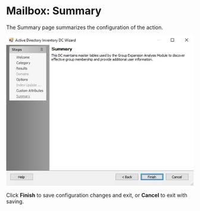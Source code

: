 # Mailbox: Summary

The Summary page summarizes the configuration of the action.

![New Mailbox Action Wizard Summary page](../../../../../../static/img/product_docs/accessanalyzer/admin/datacollector/adinventory/summary.webp)

Click **Finish** to save configuration changes and exit, or **Cancel** to exit with saving.
